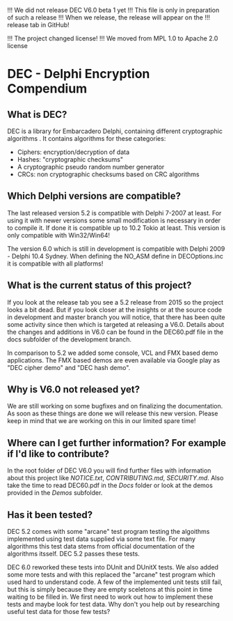 !!! We did not release DEC V6.0 beta 1 yet
!!! This file is only in preparation of such a release
!!! When we release, the release will appear on the
!!! release tab in GitHub!

!!! The project changed license!
!!! We moved from MPL 1.0 to Apache 2.0 license

# DEC - Delphi Encryption Compendium

## What is DEC?
DEC is a library for Embarcadero Delphi, containing different cryptographic algorithms .
It contains algorithms for these categories:

* Ciphers: encryption/decryption of data
* Hashes: "cryptographic checksums"
* A cryptographic pseudo random number generator
* CRCs: non cryptographic checksums based on CRC algorithms

## Which Delphi versions are compatible?
The last released version 5.2 is compatible with Delphi 7-2007 at least.
For using it with newer versions some small modification is necessary in order 
to compile it. If done it is compatible up to 10.2 Tokio at least.
This version is only compatible with Win32/Win64!

The version 6.0 which is still in development is compatible with
Delphi 2009 - Delphi 10.4 Sydney. When defining the NO_ASM define
in DECOptions.inc it is compatible with all platforms!

## What is the current status of this project?
If you look at the release tab you see a 5.2 release from 2015 so
the project looks a bit dead. But if you look closer at the insights
or at the source code in development and master branch you will notice, 
that there has been quite some activity since then which is targeted at
releasing a V6.0. Details about the changes and additions in V6.0
can be found in the DEC60.pdf file in the docs subfolder of the development
branch.

In comparison to 5.2 we added some console, VCL and FMX based demo applications.
The FMX based demos are even available via Google play as "DEC cipher demo" and
"DEC hash demo".

## Why is V6.0 not released yet?
We are still working on some bugfixes and on finalizing the documentation.
As soon as these things are done we will release this new version. Please
keep in mind that we are working on this in our limited spare time!

## Where can I get further information? For example if I'd like to contribute?
In the root folder of DEC V6.0 you will find further files with information about 
this project like *NOTICE.txt*, *CONTRIBUTING.md*, *SECURITY.md*.
Also take the time to read DEC60.pdf in the *Docs* folder or look at the demos 
provided in the *Demos* subfolder.

## Has it been tested?
DEC 5.2 comes with some "arcane" test program testing the algoithms implemented
using test data supplied via some text file. For many algorithms this test data
stems from official documentation of the algorithms itsself. DEC 5.2 passes these 
tests.

DEC 6.0 reworked these tests into DUnit and DUnitX tests. We also added some more 
tests and with this replaced the "arcane" test program which used hard to understand 
code. A few of the implemented unit tests still fail, but this is simply because
they are empty sceletons at this point in time waiting to be filled in. We first 
need to work out how to implement these tests and maybe look for test data.
Why don't you help out by researching useful test data for those few tests?